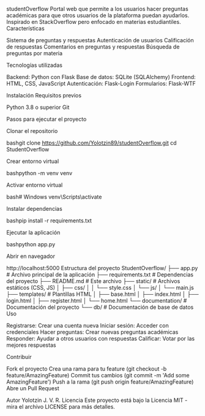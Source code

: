 studentOverflow
Portal web que permite a los usuarios hacer preguntas académicas para que otros usuarios de la plataforma puedan ayudarlos. Inspirado en StackOverflow pero enfocado en materias estudiantiles.
Características

Sistema de preguntas y respuestas
Autenticación de usuarios
Calificación de respuestas
Comentarios en preguntas y respuestas
Búsqueda de preguntas por materia

Tecnologías utilizadas

Backend: Python con Flask
Base de datos: SQLite (SQLAlchemy)
Frontend: HTML, CSS, JavaScript
Autenticación: Flask-Login
Formularios: Flask-WTF

Instalación
Requisitos previos

Python 3.8 o superior
Git

Pasos para ejecutar el proyecto

Clonar el repositorio

bashgit clone https://github.com/Yolotzin89/studentOverflow.git
cd StudentOverflow

Crear entorno virtual

bashpython -m venv venv

Activar entorno virtual

bash# Windows
venv\Scripts\activate

Instalar dependencias

bashpip install -r requirements.txt

Ejecutar la aplicación

bashpython app.py

Abrir en navegador

http://localhost:5000
Estructura del proyecto
StudentOverflow/
├── app.py                 # Archivo principal de la aplicación
├── requirements.txt       # Dependencias del proyecto
├── README.md             # Este archivo
├── static/               # Archivos estáticos (CSS, JS)
│   ├── css/
│   │   └── style.css
│   └── js/
│       └── main.js
├── templates/            # Plantillas HTML
│   ├── base.html
│   ├── index.html
│   ├── login.html
│   ├── register.html
│   └── home.html
└── documentation/        # Documentación del proyecto
    └── db/              # Documentación de base de datos
Uso

Registrarse: Crear una cuenta nueva
Iniciar sesión: Acceder con credenciales
Hacer preguntas: Crear nuevas preguntas académicas
Responder: Ayudar a otros usuarios con respuestas
Calificar: Votar por las mejores respuestas

Contribuir

Fork el proyecto
Crea una rama para tu feature (git checkout -b feature/AmazingFeature)
Commit tus cambios (git commit -m 'Add some AmazingFeature')
Push a la rama (git push origin feature/AmazingFeature)
Abre un Pull Request

Autor
Yolotzin J. V. R.
Licencia
Este proyecto está bajo la Licencia MIT - mira el archivo LICENSE para más detalles.